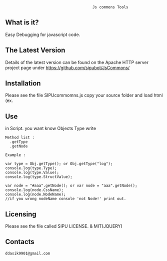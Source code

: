 
                                           Js commons Tools

  What is it?
  -----------

  Easy Debugging for javascript code.

  The Latest Version
  ------------------

  Details of the latest version can be found on the Apache HTTP
  server project page under https://github.com/sipubot/JsCommons/

  
  
  Installation
  ------------

  Please see the file SIPUcommomns.js copy your source folder and load html (ex. <script src="SIPUcommons.js"></script>

  Use 
  ------------
  in Script. you want know Objects Type write
    
    Method list :
      .getType
      .getNode
  
    Example : 
    
    var type = Obj.getType(); or Obj.getType("log");
    console.log(type.Type);
    console.log(type.Value);
    console.log(type.StructValue);
    
    var node = "#aaa".getNode(); or var node = "aaa".getNode();
    console.log(node.CssName);
    console.log(node.NodeName);
    //if you wrong nodeName console 'not Node!' print out.
    
    
  Licensing
  ---------

  Please see the file called SIPU LICENSE. & MIT(JQUERY)
  
  Contacts
  --------
    ddasik9901@gmail.com
     
